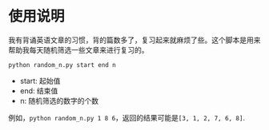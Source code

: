 # 使用说明
我有背诵英语文章的习惯，背的篇数多了，复习起来就麻烦了些。这个脚本是用来帮助我每天随机筛选一些文章来进行复习的。

`python random_n.py start end n`
* start: 起始值
* end: 结束值
* n: 随机筛选的数字的个数

例如，`python random_n.py 1 8 6`，返回的结果可能是`[3, 1, 2, 7, 6, 8]`.